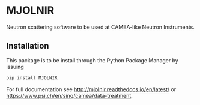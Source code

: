 MJOLNIR
============
Neutron scattering software to be used at CAMEA-like Neutron Instruments.

## Installation
This package is to be install through the Python Package Manager by issuing 

```bash
pip install MJOLNIR
```

For full documentation see http://mjolnir.readthedocs.io/en/latest/ or https://www.psi.ch/en/sinq/camea/data-treatment. 

